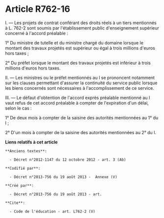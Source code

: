 # Article R762-16

I. ― Les projets de contrat conférant des droits réels à un tiers mentionnés à L. 762-2 sont soumis par l'établissement
public d'enseignement supérieur concerné à l'accord préalable : 

1° Du ministre de tutelle et du ministre chargé du domaine lorsque le montant des travaux projetés est supérieur ou égal à
trois millions d'euros hors taxes ; 

2° Du préfet lorsque le montant des travaux projetés est inférieur à trois millions d'euros hors taxes. 

II. ― Les ministres ou le préfet mentionnés au I se prononcent notamment sur les clauses permettant d'assurer la continuité
du service public lorsque les biens concernés sont nécessaires à l'accomplissement de ce service. 

III. ― Le défaut d'obtention de l'accord exprès préalable mentionné au I vaut refus de cet accord préalable à compter de
l'expiration d'un délai, selon le cas : 

1° De deux mois à compter de la saisine des autorités mentionnées au 1° du I ; 

2° D'un mois à compter de la saisine des autorités mentionnées au 2° du I.

**Liens relatifs à cet article**

	**Anciens textes**:

	  - Décret n°2012-1147 du 12 octobre 2012 - art. 3 (Ab)

	**Codifié par**:

	  - Décret n°2013-756 du 19 août 2013 -  Annexe (V)

	**Créé par**:

	  - Décret n°2013-756 du 19 août 2013 - art.

	**Cite**:

	  - Code de l'éducation - art. L762-2 (V)
